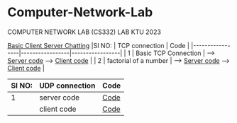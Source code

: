 # Computer-Network-Lab
COMPUTER NETWORK LAB (CS332) LAB KTU 2023

[Basic Client Server Chatting](SocketProgramming/ClientServerChat)
|SI NO:  | TCP connection  |                  Code       |
|-----------------|-----------------|-----------------|
| 1 | Basic TCP Connection |  --> [Server code](SocketProgramming/tcp/server.c) --> [Client code](SocketProgramming/tcp/client.c)        |
| 2 | factorial of a number |  --> [Server code](SocketProgramming/tcp/fact/server.c) --> [Client code](SocketProgramming/tcp/fact/client.c)        |


|SI NO:  | UDP connection  |                  Code       |
|-----------------|-----------------|-----------------|
| 1 | server code |   [Code](SocketProgramming/udp/server.c)          |
| |  client code  |      [Code](SocketProgramming/udp/client.c)            |
